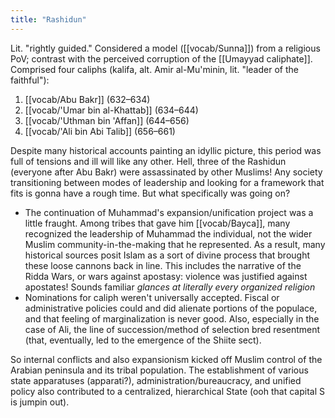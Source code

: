 ```yaml
---
title: "Rashidun"
---
```

Lit. "rightly guided." Considered a model ([[vocab/Sunna]]) from a religious PoV; contrast with the perceived corruption of the [[Umayyad caliphate]]. Comprised four caliphs (kalifa, alt. Amir al-Mu'minin, lit. "leader of the faithful"):

1.  [[vocab/Abu Bakr]] (632–634)
2.  [[vocab/'Umar bin al-Khattab]] (634–644)
3.  [[vocab/'Uthman bin 'Affan]] (644–656)
4.  [[vocab/'Ali bin Abi Talib]] (656–661)

Despite many historical accounts painting an idyllic picture, this period was full of tensions and ill will like any other. Hell, three of the Rashidun (everyone after Abu Bakr) were assassinated by other Muslims\! Any society transitioning between modes of leadership and looking for a framework that fits is gonna have a rough time. But what specifically was going on?

  - The continuation of Muhammad's expansion/unification project was a little fraught. Among tribes that gave him [[vocab/Bayca]], many recognized the leadership of Muhammad the individual, not the wider Muslim community-in-the-making that he represented. As a result, many historical sources posit Islam as a sort of divine process that brought these loose cannons back in line. This includes the narrative of the Ridda Wars, or wars against apostasy: violence was justified against apostates! Sounds familiar *glances at literally every organized religion*
  - Nominations for caliph weren't universally accepted. Fiscal or administrative policies could and did alienate portions of the populace, and that feeling of marginalization is never good. Also, especially in the case of Ali, the line of succession/method of selection bred resentment (that, eventually, led to the emergence of the Shiite sect).

So internal conflicts and also expansionism kicked off Muslim control of the Arabian peninsula and its tribal population. The establishment of various state apparatuses (apparati?), administration/bureaucracy, and unified policy also contributed to a centralized, hierarchical State (ooh that capital S is jumpin out).	
